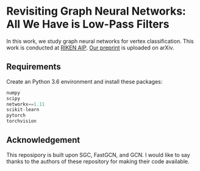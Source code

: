 # Revisiting Graph Neural Networks: All We Have is Low-Pass Filters
In this work, we study graph neural networks for vertex classification. This work is conducted at [RIKEN AIP](https://aip.riken.jp/). [Our preprint](https://arxiv.org/abs/1905.09550) is uploaded on arXiv.

## Requirements

Create an Python 3.6 environment and install these packages:

```python
numpy
scipy
networkx==1.11
scikit-learn
pytorch
torchvision
```

## Acknowledgement
This reposipory is built upon SGC, FastGCN, and GCN. I would like to say thanks
to the authors of these repository for making their code available.
